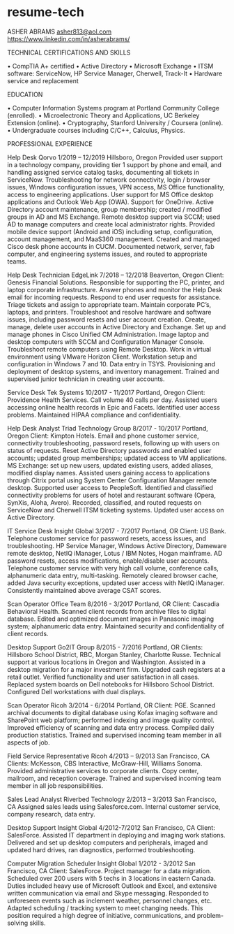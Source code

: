 # resume-tech
ASHER ABRAMS
asher813@aol.com
https://www.linkedin.com/in/asherabrams/


TECHNICAL CERTIFICATIONS AND SKILLS

•	CompTIA A+ certified
•	Active Directory
•	Microsoft Exchange
•	ITSM software:  ServiceNow, HP Service Manager, Cherwell, Track-It
•	Hardware service and replacement

EDUCATION

•	Computer Information Systems program at Portland Community College (enrolled).
•	Microelectronic Theory and Applications, UC Berkeley Extension (online).
•	Cryptography, Stanford University / Coursera (online).
•	Undergraduate courses including C/C++, Calculus, Physics.


PROFESSIONAL EXPERIENCE

Help Desk
Qorvo
1/2019 – 12/2019
Hillsboro, Oregon
Provided user support in a technology company, providing tier 1 support by phone and email, and handling assigned service catalog tasks, documenting all tickets in ServiceNow.  Troubleshooting for network connectivity, login / browser issues, Windows configuration issues, VPN access, MS Office functionality, access to engineering applications.  User support for MS Office desktop applications and Outlook Web App (OWA).  Support for OneDrive.  Active Directory account maintenance, group membership; created / modified groups in AD and MS Exchange.  Remote desktop support via SCCM; used AD to manage computers and create local administrator rights.  Provided mobile device support (Android and iOS) including setup, configuration, account management, and MaaS360 management.  Created and managed Cisco desk phone accounts in CUCM.  Documented network, server, fab computer, and engineering systems issues, and routed to appropriate teams.

Help Desk Technician
EdgeLink
7/2018 – 12/2018
Beaverton, Oregon
Client:  Genesis Financial Solutions.  Responsible for supporting the PC, printer, and laptop corporate infrastructure.  Answer phones and monitor the Help Desk email for incoming requests. Respond to end user requests for assistance.  Triage tickets and assign to appropriate team.  Maintain corporate PC’s, laptops, and printers.  Troubleshoot and resolve hardware and software issues, including password resets and user account creation.  Create, manage, delete user accounts in Active Directory and Exchange.  Set up and manage phones in Cisco Unified CM Administration.  Image laptop and desktop computers with SCCM and Configuration Manager Console.  Troubleshoot remote computers using Remote Desktop.  Work in virtual environment using VMware Horizon Client.  Workstation setup and configuration in Windows 7 and 10.  Data entry in TSYS.  Provisioning and deployment of desktop systems, and inventory management.  Trained and supervised junior technician in creating user accounts.

Service Desk
Tek Systems
10/2017 - 11/2017
Portland, Oregon
Client:  Providence Health Services.   Call volume 40 calls per day.  Assisted users accessing online health records in Epic and Facets.  Identified user access problems.  Maintained HIPAA compliance and confidentiality.

Help Desk Analyst
Triad Technology Group
8/2017 - 10/2017
Portland, Oregon
Client: Kimpton Hotels. Email and phone customer service, connectivity troubleshooting, password resets, following up with users on status of requests.  Reset Active Directory passwords and enabled user accounts; updated group memberships; updated access to VM applications.  MS Exchange:  set up new users, updated existing users, added aliases, modified display names.  Assisted users gaining access to applications through Citrix portal using System Center Configuration Manager remote desktop.  Supported user access to PeopleSoft.  Identified and classified connectivity problems for users of hotel and restaurant software (Opera, SynXis, Aloha, Avero). Recorded, classified, and routed requests on ServiceNow and Cherwell ITSM ticketing systems. Updated user access on Active Directory. 

IT Service Desk
Insight Global
3/2017 - 7/2017
Portland, OR
Client:  US Bank.  Telephone customer service for password resets, access issues, and troubleshooting.  HP Service Manager, Windows Active Directory, Dameware remote desktop, NetIQ iManager, Lotus / IBM Notes, Hogan mainframe.  AD password resets, access modifications, enable/disable user accounts.  Telephone customer service with very high call volume, conference calls, alphanumeric data entry, multi-tasking.  Remotely cleared browser cache, added Java security exceptions, updated user access with NetIQ iManager.  Consistently maintained above average CSAT scores.

Scan Operator
Office Team
8/2016 - 3/2017
Portland, OR
Client:  Cascadia Behavioral Health.  Scanned client records from archive files to digital database.  Edited and optimized document images in Panasonic imaging system; alphanumeric data entry.  Maintained security and confidentiality of client records.

Desktop Support
Go2IT Group
8/2015 - 7/2016
Portland, OR
Clients:  Hillsboro School District, RBC, Morgan Stanley, Charlotte Russe.  Technical support at various locations in Oregon and Washington.  Assisted in a desktop migration for a major investment firm.  Upgraded cash registers at a retail outlet.  Verified functionality and user satisfaction in all cases.  Replaced system boards on Dell notebooks for Hillsboro School District.  Configured Dell workstations with dual displays.

Scan Operator
Ricoh
3/2014 - 6/2014
Portland, OR
Client:  PGE.  Scanned archival documents to digital database using Kofax imaging software and SharePoint web platform; performed indexing and image quality control.  Improved efficiency of scanning and data entry process.  Compiled daily production statistics.  Trained and supervised incoming team member in all aspects of job.

Field Service Representative
Ricoh
4/2013 – 9/2013
San Francisco, CA
Clients:  McKesson, CBS Interactive, McGraw-Hill, Williams Sonoma. Provided administrative services to corporate clients. Copy center, mailroom, and reception coverage.  Trained and supervised incoming team member in all job responsibilities.

Sales Lead Analyst
Riverbed Technology
2/2013 – 3/2013
San Francisco, CA
Assigned sales leads using Salesforce.com.  Internal customer service, company research, data entry.  

Desktop Support
Insight Global
4/2012-7/2012
San Francisco, CA
Client:  SalesForce.  Assisted IT department in deploying and imaging work stations.  Delivered and set up desktop computers and peripherals, imaged and updated hard drives, ran diagnostics, performed troubleshooting.

Computer Migration Scheduler
Insight Global
1/2012 - 3/2012
San Francisco, CA
Client:  SalesForce.  Project manager for a data migration. Scheduled over 200 users with 5 techs in 3 locations in eastern Canada.  Duties included heavy use of Microsoft Outlook and Excel, and extensive written communication via email and Skype messaging. Responded to unforeseen events such as inclement weather, personnel changes, etc. Adapted scheduling / tracking system to meet changing needs. This position required a high degree of initiative, communications, and problem-solving skills.

